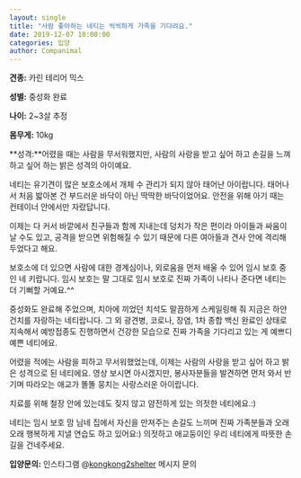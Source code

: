 ```yaml
---
layout: single
title: "사람 좋아하는 네티는 씩씩하게 가족을 기다려요."
date: 2019-12-07 10:00:00
categories: 입양
author: Companimal
---
```


**견종:** 카린 테리어 믹스

**성별:** 중성화 완료

**나이:** 2~3살 추정

**몸무게:** 10kg

**성격:**어렸을 때는 사람을 무서워했지만, 사람의 사랑을 받고 싶어 하고 손길을 느껴 하고 싶어 하는 밝은 성격의 아이예요.

네티는 유기견이 많은 보호소에서 개체 수 관리가 되지 않아 태어난 아이랍니다. 태어나서 처음 밟아본 건 부드러운 바닥이 아닌 딱딱한 바닥이었어요. 안전을 위해 아기 때는 컨테이너 안에서만 자랐답니다.

이제는 다 커서 바깥에서 친구들과 함께 지내는데 덩치가 작은 편이라 아이들과 싸움이 날 수도 있고, 공격을 받으면 위험해질 수 있기 때문에 다른 여아들과 견사 안에 격리해두었다고 해요.

보호소에 더 있으면 사람에 대한 경계심이나, 외로움을 먼저 배울 수 있어 임시 보호 중인 네 키랍니다. 임시 보호는 말 그대로 임시 보호로 진짜 가족이 나타나 준다면 네티는 더 기뻐할 거예요.^^

중성화도 완료해 주었으며, 치아에 끼었던 치석도 말끔하게 스케일링해 줘 지금은 하얀 건치를 자랑하는 네티랍니다. 그 외 광견병, 코로나, 장염, 1차 종합 백신 완료인 상태로 지속해서 예방접종도 진행하면서 건강한 모습으로 진짜 가족을 기다리고 있는 게 예쁘디 예쁜 네티에요.

어렸을 적에는 사람을 피하고 무서워했었는데, 이제는 사람의 사랑을 받고 싶어 하고 밝은 성격으로 된 네티에요. 영상 보시면 아시겠지만, 봉사자분들을 발견하면 먼저 와서 반기며 따라오는 애교가 똘똘 뭉치는 사랑스러운 아이랍니다.

치료를 위해 철장 안에 있는데도 짖지 않고 얌전하게 있는 의젓한 네티에요.:)

네티는 임시 보호 맘 님네 집에서 자신을 만져주는 손길도 느끼며 진짜 가족분들과 오래오래 행복하게 지낼 연습도 하고 있어요:) 의젓하고 애교둥이인 우리 네티에게 따뜻한 손길을 건네주세요.

**입양문의:** 인스타그램 @[kongkong2shelter](https://www.instagram.com/kongkong2shelter/) 메시지 문의
